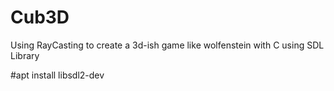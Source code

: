 # Cub3D
Using RayCasting to create a 3d-ish game like wolfenstein with C using SDL Library

#apt install libsdl2-dev
